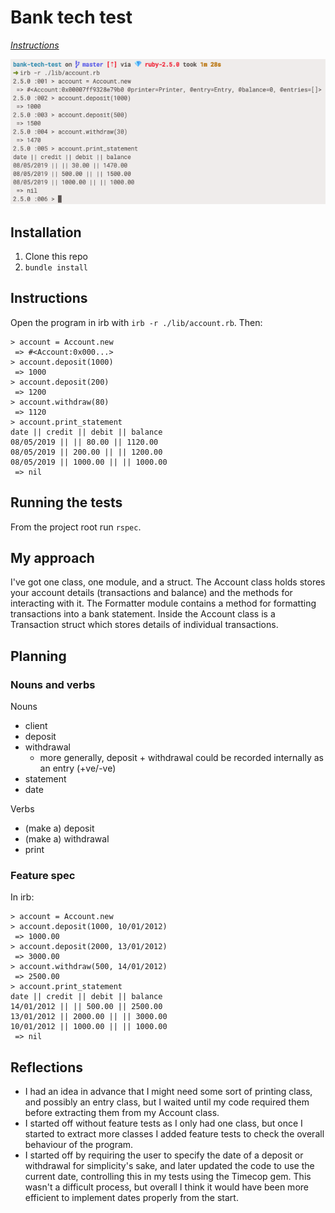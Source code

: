 # Bank tech test

*[Instructions](instructions.md)*

<img src='images/bank-tech-test.png'>

## Installation

1. Clone this repo
2. `bundle install`

## Instructions

Open the program in irb with `irb -r ./lib/account.rb`. Then:

```
> account = Account.new
 => #<Account:0x000...>
> account.deposit(1000)
 => 1000
> account.deposit(200)
 => 1200
> account.withdraw(80)
 => 1120
> account.print_statement
date || credit || debit || balance
08/05/2019 || || 80.00 || 1120.00
08/05/2019 || 200.00 || || 1200.00
08/05/2019 || 1000.00 || || 1000.00
 => nil
```

## Running the tests

From the project root run `rspec`.

## My approach

I've got one class, one module, and a struct. The Account class holds stores your account details (transactions and balance) and the methods for interacting with it. The Formatter module contains a method for formatting transactions into a bank statement. Inside the Account class is a Transaction struct which stores details of individual transactions.

## Planning
### Nouns and verbs

Nouns
- client
- deposit
- withdrawal
  - more generally, deposit + withdrawal could be recorded internally as an entry (+ve/-ve)
- statement
- date

Verbs
- (make a) deposit
- (make a) withdrawal
- print

### Feature spec

In irb:
```
> account = Account.new
> account.deposit(1000, 10/01/2012)
 => 1000.00
> account.deposit(2000, 13/01/2012)
 => 3000.00
> account.withdraw(500, 14/01/2012)
 => 2500.00
> account.print_statement
date || credit || debit || balance
14/01/2012 || || 500.00 || 2500.00
13/01/2012 || 2000.00 || || 3000.00
10/01/2012 || 1000.00 || || 1000.00
 => nil
```

## Reflections

- I had an idea in advance that I might need some sort of printing class, and possibly an entry class, but I waited until my code required them before extracting them from my Account class.
- I started off without feature tests as I only had one class, but once I started to extract more classes I added feature tests to check the overall behaviour of the program.
- I started off by requiring the user to specify the date of a deposit or withdrawal for simplicity's sake, and later updated the code to use the current date, controlling this in my tests using the Timecop gem. This wasn't a difficult process, but overall I think it would have been more efficient to implement dates properly from the start.
